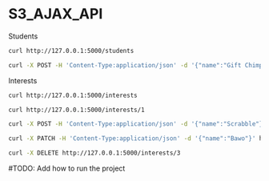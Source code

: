# S3_AJAX_API
Students

```bash
curl http://127.0.0.1:5000/students
```

```bash
curl -X POST -H 'Content-Type:application/json' -d '{"name":"Gift Chimphonda", "interests":["1", "2"]}' http://127.0.0.1:5000/students
```

Interests
```bash
curl http://127.0.0.1:5000/interests
```
```bash
curl http://127.0.0.1:5000/interests/1
```
```bash
curl -X POST -H 'Content-Type:application/json' -d '{"name":"Scrabble"}' http://127.0.0.1:5000/interests
```
```bash
curl -X PATCH -H 'Content-Type:application/json' -d '{"name":"Bawo"}' http://127.0.0.1:5000/interests/2
```
```bash
curl -X DELETE http://127.0.0.1:5000/interests/3
```
#TODO: Add how to run the project